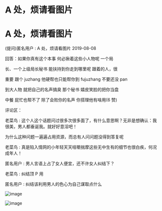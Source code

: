 # A 处，烦请看图片

# A 处，烦请看图片

(提问)匿名用户 : A 处，烦请看图片 2019-08-08

回答：如果你真有这个本事 何必揪着这些小人物呢 一个局

长、一个上级局长秘书 能扶持到你走到哪里呢 跟着的人，很

重要 跟个 juzhang 他硬帮也只能帮你到 fujuzhang 不要还没 pan

到大人物 就把自己的名声搞臭 那个秘书 嬉皮笑脸的把你当盘

中餐 屁忙也帮不了 除了会败你的名声 你搭理他有啥用(6 赞)

评论区：

老菜鸟 : 这个人这个话题问过很多次很多面了，有什么意思啊？无非是想确认：我很美，男人都垂诞我。就好好意淫吧！

为什么这种问题一遍遍占用资源，而总有人问问题没得到答复呢

老菜鸟 : 真是陷入情网的小年轻天天咀嚼揣摩这些无中生有的细节也很白疾，何况成年人！

匿名用户 : 男人言语上占了女人便宜，还不许女人纠结下？

老菜鸟 : 纠结顶 P 用

匿名用户 : 纠结该利用男人的色心为自己谋取点什么

![image](img/Image_019.png)

![image](img/Image_020.png)